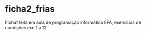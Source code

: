 # ficha2_frias
Ficha1 feita em aula de programação informática EFA, exercícios de condições exe 1 a 12
